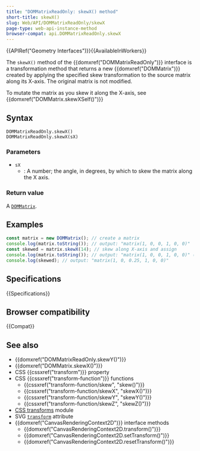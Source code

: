 ```yaml
---
title: "DOMMatrixReadOnly: skewX() method"
short-title: skewX()
slug: Web/API/DOMMatrixReadOnly/skewX
page-type: web-api-instance-method
browser-compat: api.DOMMatrixReadOnly.skewX
---
```


{{APIRef("Geometry Interfaces")}}{{AvailableInWorkers}}

The `skewX()` method of the {{domxref("DOMMatrixReadOnly")}} interface is a transformation method that returns a new {{domxref("DOMMatrix")}} created by applying the specified skew transformation to the source matrix along its X-axis. The original matrix is not modified.

To mutate the matrix as you skew it along the X-axis, see {{domxref("DOMMatrix.skewXSelf()")}}

## Syntax

```js-nolint
DOMMatrixReadOnly.skewX()
DOMMatrixReadOnly.skewX(sX)
```

### Parameters

- `sX`
  - : A number; the angle, in degrees, by which to skew the matrix along the X axis.

### Return value

A [`DOMMatrix`](/en-US/docs/Web/API/DOMMatrix).

## Examples

```js
const matrix = new DOMMatrix(); // create a matrix
console.log(matrix.toString()); // output: "matrix(1, 0, 0, 1, 0, 0)"
const skewed = matrix.skewX(14); // skew along X-axis and assign
console.log(matrix.toString()); // output: "matrix(1, 0, 0, 1, 0, 0)" (unchanged)
console.log(skewed); // output: "matrix(1, 0, 0.25, 1, 0, 0)"
```

## Specifications

{{Specifications}}

## Browser compatibility

{{Compat}}

## See also

- {{domxref("DOMMatrixReadOnly.skewY()")}}
- {{domxref("DOMMatrix.skewX()")}}
- CSS {{cssxref("transform")}} property
- CSS {{cssxref("transform-function")}} functions
  - {{cssxref("transform-function/skew", "skew()")}}
  - {{cssxref("transform-function/skewX", "skewX()")}}
  - {{cssxref("transform-function/skewY", "skewY()")}}
  - {{cssxref("transform-function/skewZ", "skewZ()")}}
- [CSS transforms](/en-US/docs/Web/CSS/CSS_transforms) module
- SVG [`transform`](/en-US/docs/Web/SVG/Attribute/transform) attribute
- {{domxref("CanvasRenderingContext2D")}} interface methods
  - {{domxref("CanvasRenderingContext2D.transform()")}}
  - {{domxref("CanvasRenderingContext2D.setTransform()")}}
  - {{domxref("CanvasRenderingContext2D.resetTransform()")}}
